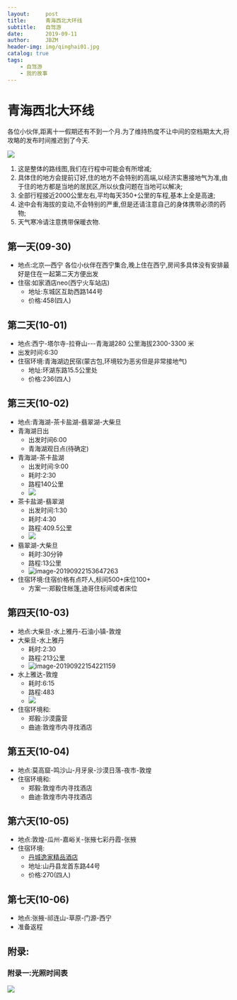 ```yaml
---
layout:     post
title:      青海西北大环线
subtitle:   自驾游
date:       2019-09-11
author:     JBZM
header-img: img/qinghai01.jpg
catalog: true
tags:
    - 自驾游
    - 我的故事
---
```

# 青海西北大环线

各位小伙伴,距离十一假期还有不到一个月.为了维持热度不让中间的空档期太大,将攻略的发布时间推迟到了今天.

![](https://tva1.sinaimg.cn/large/006y8mN6ly1g6c94h2w0fj31m90u0nfv.jpg)

1. 这是整体的路线图,我们在行程中可能会有所增减;
2. 具体住的地方会提前订好,住的地方不会特别的高端,以经济实惠接地气为准,由于住的地方都是当地的居民区,所以伙食问题在当地可以解决;
3. 全部行程接近2000公里左右,平均每天350+公里的车程,基本上全是高速;
4. 途中会有海拔的变动,不会特别的严重,但是还请注意自己的身体携带必须的药物;
5. 天气寒冷请注意携带保暖衣物.

## 第一天(09-30)
- 地点:北京—西宁
	各位小伙伴在西宁集合,晚上住在西宁,房间多具体没有安排最好是住在一起第二天方便出发	
- 住宿:如家酒店neo(西宁火车站店)
  - 地址:东城区互助西路144号
  - 价格:458(四人)


## 第二天(10-01)
- 地点:西宁-塔尔寺-拉脊山---青海湖280 公里海拔2300-3300 米
- 出发时间:6:30
- 住宿环境:青海湖边民宿(蒙古包,环境较为恶劣但是非常接地气)
  - 地址:环湖东路15.5公里处
  - 价格:236(四人)

## 第三天(10-02)

- 地点:青海湖-茶卡盐湖-翡翠湖-大柴旦
- 青海湖日出
  - 出发时间6:00
  - 青海湖观日点(待确定)
- 青海湖-茶卡盐湖
  - 出发时间:9:00
  - 耗时:2:30
  - 路程140公里
  - ![](https://tva1.sinaimg.cn/large/006y8mN6ly1g78bm5yghzj30dc056q38.jpg)
- 茶卡盐湖-翡翠湖
  - 出发时间:1:30
  - 耗时:4:30
  - 路程:409.5公里
  - ![](https://tva1.sinaimg.cn/large/006y8mN6ly1g78c1xgmw7j30dc058glx.jpg)
- 翡翠湖-大柴旦
  - 耗时:30分钟
  - 路程:13公里
  - ![image-20190922153647263](https://tva1.sinaimg.cn/large/006y8mN6ly1g78putjddmj30dc05a74j.jpg)
- 住宿环境:住宿价格有点吓人,标间500+床位100+
  - 方案一:郑毅住帐篷,迪哥住标间或者床位

## 第四天(10-03)

- 地点:大柴旦-水上雅丹-石油小镇-敦煌
- 大柴旦-水上雅丹
  - 耗时:2:30
  - 路程:213公里
  - ![image-20190922154221159](https://tva1.sinaimg.cn/large/006y8mN6ly1g78pu9jtqkj30d803qt8q.jpg)
- 水上雅达-敦煌
  - 耗时:6:15
  - 路程:483
  - ![](https://tva1.sinaimg.cn/large/006y8mN6ly1g78cccwrq5j30do03iwel.jpg)
- 住宿环境和:
  - 郑毅:沙漠露营
  - 曲迪:敦煌市内寻找酒店

## 第五天(10-04)

- 地点:莫高窟-鸣沙山-月牙泉-沙漠日落-夜市-敦煌
- 住宿环境和:
  - 郑毅:敦煌市内寻找酒店
  - 曲迪:敦煌市内寻找酒店

## 第六天(10-05)

- 地点:敦煌-瓜州-嘉峪关-张掖七彩丹霞-张掖
- 住宿环境:
  - [丹城逸家精品酒店](https://hotel.meituan.com/97866753/?ci=1569166031504&co=1569252431504)
  - 地址:山丹县龙首东路44号
  - 价格:270(四人)

## 第七天(10-06)

- 地点:张掖-祁连山-草原-门源-西宁
- 准备返程

## 附录:

### 附录一:光照时间表

![](https://tva1.sinaimg.cn/large/006y8mN6ly1g78buvhq46j31240jmq81.jpg)